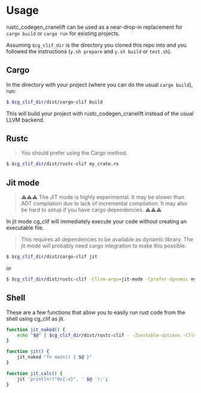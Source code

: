 # Usage

rustc_codegen_cranelift can be used as a near-drop-in replacement for `cargo build` or `cargo run` for existing projects.

Assuming `$cg_clif_dir` is the directory you cloned this repo into and you followed the instructions (`y.sh prepare` and `y.sh build` or `test.sh`).

## Cargo

In the directory with your project (where you can do the usual `cargo build`), run:

```bash
$ $cg_clif_dir/dist/cargo-clif build
```

This will build your project with rustc_codegen_cranelift instead of the usual LLVM backend.

## Rustc

> You should prefer using the Cargo method.

```bash
$ $cg_clif_dir/dist/rustc-clif my_crate.rs
```

## Jit mode

> ⚠⚠⚠ The JIT mode is highly experimental. It may be slower than AOT compilation due to lack of incremental compilation. It may also be hard to setup if you have cargo dependencies. ⚠⚠⚠

In jit mode cg_clif will immediately execute your code without creating an executable file.

> This requires all dependencies to be available as dynamic library.
> The jit mode will probably need cargo integration to make this possible.

```bash
$ $cg_clif_dir/dist/cargo-clif jit
```

or

```bash
$ $cg_clif_dir/dist/rustc-clif -Cllvm-args=jit-mode -Cprefer-dynamic my_crate.rs
```

## Shell

These are a few functions that allow you to easily run rust code from the shell using cg_clif as jit.

```bash
function jit_naked() {
    echo "$@" | $cg_clif_dir/dist/rustc-clif - -Zunstable-options -Cllvm-args=jit-mode-Cprefer-dynamic
}

function jit() {
    jit_naked "fn main() { $@ }"
}

function jit_calc() {
    jit 'println!("0x{:x}", ' $@ ');';
}
```
